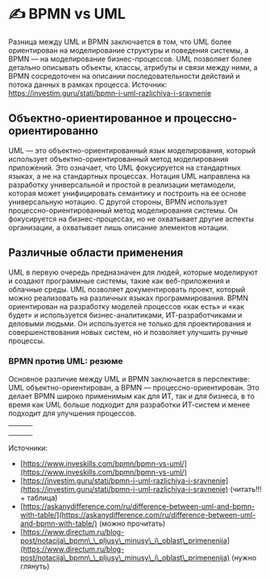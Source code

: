 # ✍ BPMN vs UML

Разница между UML и BPMN заключается в том, что UML более ориентирован на моделирование структуры и поведения системы, а BPMN — на моделирование бизнес-процессов. UML позволяет более детально описывать объекты, классы, атрибуты и связи между ними, а BPMN сосредоточен на описании последовательности действий и потока данных в рамках процесса. Источник: https://investim.guru/stati/bpmn-i-uml-razlichiya-i-sravnenie

## Объектно-ориентированное и процессно-ориентированно

UML — это объектно-ориентированный язык моделирования, который использует объектно-ориентированный метод моделирования приложений. Это означает, что UML фокусируется на стандартных языках, а не на стандартных процессах. Нотация UML направлена ​​на разработку универсальной и простой в реализации метамодели, которая может унифицировать семантику и построить на ее основе универсальную нотацию. С другой стороны, BPMN использует процессно-ориентированный метод моделирования системы. Он фокусируется на бизнес-процессах, но не охватывает другие аспекты организации, а охватывает лишь описание элементов нотации.

## Различные области применения&#x20;

UML в первую очередь предназначен для людей, которые моделируют и создают программные системы, такие как веб-приложения и облачные среды. UML позволяет документировать проект, который можно реализовать на различных языках программирования. BPMN ориентирован на разработку моделей процессов «как есть» и «как будет» и используется бизнес-аналитиками, ИТ-разработчиками и деловыми людьми. Он используется не только для проектирования и совершенствования новых систем, но и позволяет улучшить ручные процессы.&#x20;

### BPMN против UML: резюме&#x20;

Основное различие между UML и BPMN заключается в перспективе: UML объектно-ориентирован, а BPMN — процессно-ориентирован. Это делает BPMN широко применимым как для ИТ, так и для бизнеса, в то время как UML больше подходит для разработки ИТ-систем и менее подходит для улучшения процессов.&#x20;



|   |   |   |
| - | - | - |
|   |   |   |
|   |   |   |
|   |   |   |





Источники:&#x20;

* [https://www.inveskills.com/bpmn/bpmn-vs-uml/](https://www.inveskills.com/bpmn/bpmn-vs-uml/)
* [https://investim.guru/stati/bpmn-i-uml-razlichiya-i-sravnenie](https://investim.guru/stati/bpmn-i-uml-razlichiya-i-sravnenie) (читать!!! + таблица)
* [https://askanydifference.com/ru/difference-between-uml-and-bpmn-with-table/](https://askanydifference.com/ru/difference-between-uml-and-bpmn-with-table/) (можно прочитать)
* [https://www.directum.ru/blog-post/notacija\_bpmn\_\_pljusy\_minusy\_i\_oblast\_primenenija](https://www.directum.ru/blog-post/notacija\_bpmn\_\_pljusy\_minusy\_i\_oblast\_primenenija) (нужно глянуть)

